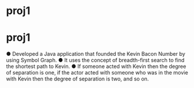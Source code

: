 # proj1
# proj1
● Developed a Java application that founded the Kevin Bacon Number by using Symbol Graph.
● It uses the concept of breadth-first search to find the shortest path to Kevin.
● If someone acted with Kevin then the degree of separation is one, if the actor acted with
someone who was in the movie with Kevin then the degree of separation is two, and so on.

